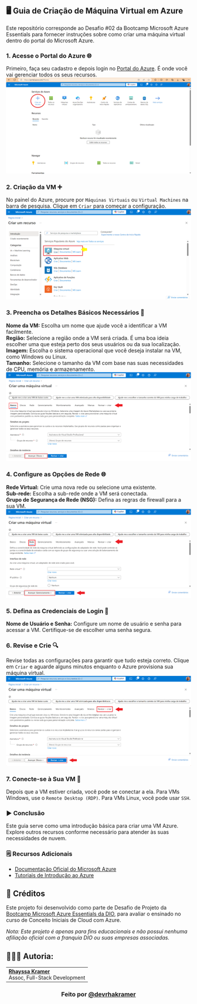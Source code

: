 ## 🖥️ Guia de Criação de Máquina Virtual em Azure

Este repositório corresponde ao Desafio #02 da Bootcamp Microsoft Azure Essentials para fornecer instruções sobre como criar uma máquina virtual dentro do portal do Microsoft Azure.

### 1. Acesse o Portal do Azure 🌐
Primeiro, faça seu cadastro e depois login no [Portal do Azure](https://portal.azure.com/). É onde você vai gerenciar todos os seus recursos.
![Imagem 1](https://github.com/rhayssakramer/desafios-dio-azure-essentials/blob/main/Desafio%2302%20-%20Cria%C3%A7%C3%A3o%20de%20VM%20em%20Azure/img/imagem1.png)

### 2. Criação da VM ➕
No painel do Azure, procure por `Máquinas Virtuais` ou `Virtual Machines` na barra de pesquisa. Clique em `Criar` para começar a configuração.
![Imagem 2](https://github.com/rhayssakramer/desafios-dio-azure-essentials/blob/main/Desafio%2302%20-%20Cria%C3%A7%C3%A3o%20de%20VM%20em%20Azure/img/imagem2.png)

### 3. Preencha os Detalhes Básicos Necessários 📝
**Nome da VM:** Escolha um nome que ajude você a identificar a VM facilmente.  
**Região:** Selecione a região onde a VM será criada. É uma boa ideia escolher uma que esteja perto dos seus usuários ou da sua localização.  
**Imagem:** Escolha o sistema operacional que você deseja instalar na VM, como Windows ou Linux.  
**Tamanho:** Selecione o tamanho da VM com base nas suas necessidades de CPU, memória e armazenamento.
![Imagem 3](https://github.com/rhayssakramer/desafios-dio-azure-essentials/blob/main/Desafio%2302%20-%20Cria%C3%A7%C3%A3o%20de%20VM%20em%20Azure/img/imagem3.png)

### 4. Configure as Opções de Rede 🌐
**Rede Virtual:** Crie uma nova rede ou selecione uma existente.  
**Sub-rede:** Escolha a sub-rede onde a VM será conectada.  
**Grupo de Segurança de Rede (NSG):** Defina as regras de firewall para a sua VM.
![Imagem 4](https://github.com/rhayssakramer/desafios-dio-azure-essentials/blob/main/Desafio%2302%20-%20Cria%C3%A7%C3%A3o%20de%20VM%20em%20Azure/img/imagem4.png)

### 5. Defina as Credenciais de Login 🔑
**Nome de Usuário e Senha:** Configure um nome de usuário e senha para acessar a VM. Certifique-se de escolher uma senha segura.

### 6. Revise e Crie 🔍
Revise todas as configurações para garantir que tudo esteja correto. Clique em `Criar` e aguarde alguns minutos enquanto o Azure provisiona sua máquina virtual.
![Imagem 5](https://github.com/rhayssakramer/desafios-dio-azure-essentials/blob/main/Desafio%2302%20-%20Cria%C3%A7%C3%A3o%20de%20VM%20em%20Azure/img/imagem5.png)

### 7. Conecte-se à Sua VM 🌟
Depois que a VM estiver criada, você pode se conectar a ela. Para VMs Windows, use o `Remote Desktop (RDP)`. Para VMs Linux, você pode usar `SSH`.

### ▶️ Conclusão
Este guia serve como uma introdução básica para criar uma VM Azure. Explore outros recursos conforme necessário para atender às suas necessidades de nuvem.

### 🗒️ Recursos Adicionais
- [Documentação Oficial do Microsoft Azure](https://docs.microsoft.com/azure)
- [Tutoriais de Introdução ao Azure](https://docs.microsoft.com/learn/paths/azure-fundamentals/)

## 🔗 Créditos
Este projeto foi desenvolvido como parte de Desafio de Projeto da [Bootcamp Microsoft Azure Essentials da DIO](https://www.dio.me/bootcamp/microsoft-azure-essentials?ref=AFOXWYVRXGV9), para avaliar o ensinado no curso de Conceito Iniciais de Cloud com Azure.

*Nota: Este projeto é apenas para fins educacionais e não possui nenhuma afiliação oficial com a franquia DIO ou suas empresas associadas.*

## 👩🏼‍💻 Autoria:
<table style="border=0">
  <tr>
    <td align="left">
      <a href="https://github.com/rhayssakramer">
        <span><b>Rhayssa Kramer</b></span>
      </a>
      <br>
      <span>Assoc, Full-Stack Development</span>
    </td>
  </tr>
</table>

### <div align="center">Feito por <a href="https://github.com/rhayssakramer">@devrhakramer</a></div>

